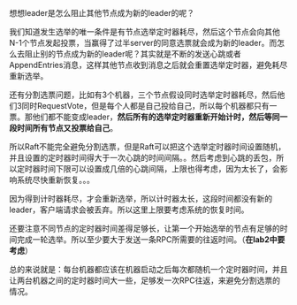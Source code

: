 想想leader是怎么阻止其他节点成为新的leader的呢？

我们知道发生选举的唯一条件是有节点选举定时器耗尽，然后这个节点会向其他N-1个节点发起投票，当赢得了过半server的同意选票就会成为新的leader。而怎么去阻止别的节点成为新的leader呢？其实就是不断的发送心跳或者AppendEntries消息，这样其他节点收到消息之后就会重置选举定时器，避免耗尽重新选举。

还有分割选票问题，比如有3个机器，三个节点假设同时选举定时器耗尽，然后他们3同时RequestVote，但是每个人都是自己投给自己，所以每个机器都只有一票。那他们都不能变成leader，**然后所有的选举定时器重新开始计时，然后等同一段时间所有节点又投票给自己**。

所以Raft不能完全避免分割选票，但是Raft可以把这个选举定时器时间设置随机，并且设置的定时器时间得大于一次心跳的时间间隔。。然后考虑到心跳的丢包，所以定时器时间下限可以设置成几倍的心跳间隔，上限也得考虑，因为太长了，会影响系统尽快重新恢复。。。

因为得到计时器耗尽，才会重新选举，所以计时器太长，这段时间都没有新的leader，客户端请求会被丢弃。所以这里上限要考虑系统的恢复时间。

还要注意不同节点的定时器时间差得足够长，让第一个开始选举的节点有足够的时间完成一轮选举。所以至少要大于发送一条RPC所需要的往返时间。（**在lab2中要考虑**）



总的来说就是：每台机器都应该在机器启动之后每次都随机一个定时器时间，并且让两台机器之间的定时器时间大一些，足够发一次RPC往返，来避免分割选票的情况。